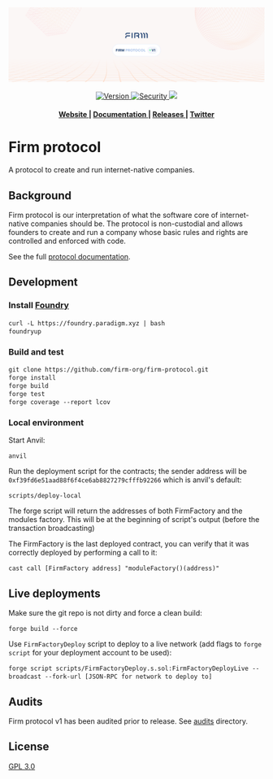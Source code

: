 ![Firm Protocol][banner-image]

<div align="center">
  <!-- Releases -->
  <a href="https://github.com/firm-org/firm-protocol/releases">
    <img src="https://img.shields.io/github/v/release/firm-org/firm-protocol" alt="Version" />
  </a>
  <!-- Security -->
  <a href="https://docs.firm.org/firm-protocol-v1/security">
    <img src="https://img.shields.io/badge/security-audited-green" alt="Security" />
  </a>
  <!-- CI -->
  <a href="https://github.com/firm-org/firm-protocol/actions/workflows/ci.yml">
    <img src="https://github.com/firm-org/firm-protocol/actions/workflows/ci.yml/badge.svg" />
  </a>
</div>

<div align="center">
  <h4>
    <a href="https://firm.org">
      Website
    </a>
    <span> | </span>
    <a href="https://docs.firm.org">
      Documentation
    </a>
    <span> | </span>
    <a href="https://github.com/firm-org/firm-protocol/releases">
      Releases
    </a>
    <span> | </span>
    <a href="https://twitter.com/firm">
      Twitter
    </a>
  </h4>
</div>

[banner-image]: .github/img/Firm-banner.png
[version-badge]: https://img.shields.io/github/v/release/firm-org/firm-protocol
[version-link]: https://github.com/firm-org/firm-protocol/releases
[ci-badge]: https://github.com/firm-org/firm-protocol/actions/workflows/ci.yml/badge.svg
[ci-link]: https://github.com/firm-org/firm-protocol/actions/workflows/ci.yml
[license-badge]: https://img.shields.io/github/license/firm-org/firm-protocol
[license-link]: https://github.com/firm-org/firm-protocol/blob/master/LICENSE
[docs-badge]: https://img.shields.io/badge/Firm%20Protocol-documentation-blue
[docs-link]: https://docs.firm.org

# Firm protocol
A protocol to create and run internet-native companies.
  
## Background
Firm protocol is our interpretation of what the software core of internet-native companies should be. The protocol is non-custodial and allows founders to create and run a company whose basic rules and rights are controlled and enforced with code.

See the full [protocol documentation][docs-link].

## Development

### Install [Foundry](https://github.com/foundry-rs/foundry#installation)

```
curl -L https://foundry.paradigm.xyz | bash
foundryup
```

### Build and test
```
git clone https://github.com/firm-org/firm-protocol.git
forge install
forge build
forge test
forge coverage --report lcov
```

### Local environment

Start Anvil:
```
anvil
```

Run the deployment script for the contracts; the sender address will be `0xf39fd6e51aad88f6f4ce6ab8827279cfffb92266` which is anvil's default:
```
scripts/deploy-local
```

The forge script will return the addresses of both FirmFactory and the modules factory.
This will be at the beginning of script's output (before the transaction broadcasting)

The FirmFactory is the last deployed contract, you can verify that it
was correctly deployed by performing a call to it:
```
cast call [FirmFactory address] "moduleFactory()(address)"
```

## Live deployments

Make sure the git repo is not dirty and force a clean build:
```
forge build --force
```

Use `FirmFactoryDeploy` script to deploy to a live network (add flags to `forge script` for your deployment account to be used):
```
forge script scripts/FirmFactoryDeploy.s.sol:FirmFactoryDeployLive --broadcast --fork-url [JSON-RPC for network to deploy to]
```

## Audits
Firm protocol v1 has been audited prior to release. See [audits](audits) directory.

## License
[GPL 3.0][license-link]
